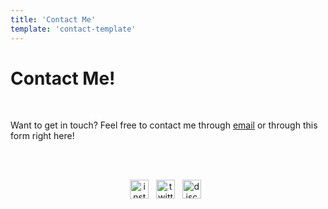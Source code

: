 ```yaml
---
title: 'Contact Me'
template: 'contact-template'
---
```


# Contact Me!

<br>

Want to get in touch? Feel free to contact me through [email](mailto:matthew.f.prado@valkyriepcs.com) or through this form right here!

<br><br>

<p align='center'>
<a href="https://instagram.com/mapoztate"><img height="30" width="30" src="https://user-images.githubusercontent.com/71365470/123560229-db843a00-d755-11eb-93fb-1b37d4f37523.png" alt="instagram"></a>&nbsp;&nbsp;
<a href="https://twitter.com/mapoztate"><img height="30" width="30" src="https://user-images.githubusercontent.com/71365470/122693054-0833d100-d1ed-11eb-9ee5-af4f8efd1746.png" alt="twitter"></a>&nbsp;&nbsp;
<a href="/discord"><img height="30" width="30" src="https://user-images.githubusercontent.com/71365470/122693230-d40ce000-d1ed-11eb-9928-326dd8ef3778.png" alt="discord"></a>&nbsp;&nbsp;
</p>